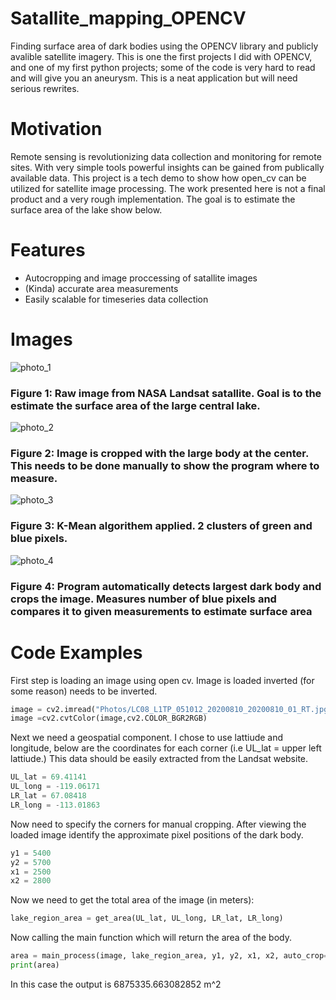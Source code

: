 # Satallite_mapping_OPENCV
Finding surface area of dark bodies using the OPENCV library and publicly avalible satellite imagery. This is one the first projects I did with OPENCV, and one of my first python projects; some of the code is very hard to read and will give you an aneurysm. This is a neat application but will need serious rewrites. 

# Motivation
Remote sensing is revolutionizing data collection and monitoring for remote sites. With very simple tools powerful insights can be gained from publically available data. This project is a tech demo to show how open_cv can be utilized for satellite image processing. The work presented here is not a final product and a very rough implementation. The goal is to estimate the surface area of the lake show below. 

# Features
- Autocropping and image proccessing of satallite images
- (Kinda) accurate area measurements 
- Easily scalable for timeseries data collection 

# Images

![photo_1](https://user-images.githubusercontent.com/78721353/111085680-a5d48180-84d5-11eb-8be0-d226a4568e33.png)

### Figure 1: Raw image from NASA Landsat satallite. Goal is to the estimate the surface area of the large central lake. 

![photo_2](https://user-images.githubusercontent.com/78721353/111085761-f8ae3900-84d5-11eb-8dd2-01c5d37f2b9a.png)

### Figure 2: Image is cropped with the large body at the center. This needs to be done manually to show the program where to measure. 

![photo_3](https://user-images.githubusercontent.com/78721353/111085795-2d21f500-84d6-11eb-833c-8d3a6cf9e456.png)

### Figure 3: K-Mean algorithem applied. 2 clusters of green and blue pixels. 

![photo_4](https://user-images.githubusercontent.com/78721353/111085819-53479500-84d6-11eb-81a9-3e752148d6b6.png)

### Figure 4: Program automatically detects largest dark body and crops the image. Measures number of blue pixels and compares it to given measurements to estimate surface area 

# Code Examples 

First step is loading an image using open cv. Image is loaded inverted (for some reason) needs to be inverted. 
```Python
image = cv2.imread("Photos/LC08_L1TP_051012_20200810_20200810_01_RT.jpg")
image =cv2.cvtColor(image,cv2.COLOR_BGR2RGB)
```

Next we need a geospatial component. I chose to use lattiude and longitude, below are the coordinates for each corner (i.e UL_lat = upper left lattiude.) This data should be easily extracted from the Landsat website.  
```Python
UL_lat = 69.41141
UL_long = -119.06171
LR_lat = 67.08418
LR_long = -113.01863
```

Now need to specify the corners for manual cropping. After viewing the loaded image identify the approximate pixel positions of the dark body. 

```Python
y1 = 5400
y2 = 5700
x1 = 2500
x2 = 2800
```

Now we need to get the total area of the image (in meters): 

```Python
lake_region_area = get_area(UL_lat, UL_long, LR_lat, LR_long)
```

Now calling the main function which will return the area of the body. 

```Python
area = main_process(image, lake_region_area, y1, y2, x1, x2, auto_crop=True, vis=True)
print(area)
```
In this case the output is 6875335.663082852 m^2
